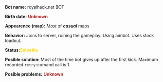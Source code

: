 **Bot name:** royalhack.net BOT

**Birth date:** <span style="color:firebrick">**Unknown**</span>

**Appearence (map):** *Most* of ***casual*** maps

**Behavior:** Joins to server, ruining the gameplay. Using aimbot. Uses stock loadout.

**Status:**<span style="color:gold">**Solvable**</span>

**Posible solution:** Most of the time bot gives up after the first kick. Maximum recorded `retry`-comand call is 1.

**Posible problems:** <span style="color:firebrick">**Unknown**</span>